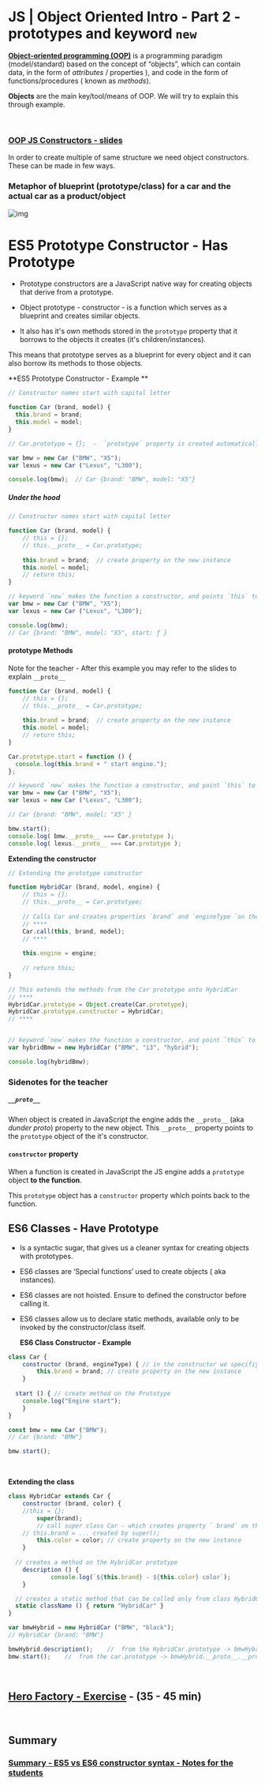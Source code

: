 # JS | Object Oriented Intro - Part 2 -  prototypes and keyword `new`



 [**Object-oriented programming (OOP)**](https://en.wikipedia.org/wiki/Object-oriented_programming) is a programming paradigm (model/standard) based on the concept of “objects”, which can contain data, in the form of *attributes* / properties ), and code in the form of functions/procedures ( known as *methods*).



**Objects** are the main key/tool/means of OOP. We will try to explain this through example.



<br>



### [OOP JS Constructors - slides](https://docs.google.com/presentation/d/1olgg5szyfuMFHPgddNmymUc9vAD36KGq_nk_JQsCxCE/edit?usp=sharing)



In order to create multiple of same structure we need object constructors. These can be made in few ways.





### Metaphor of blueprint (prototype/class)  for a car and the actual car as a product/object

![img](https://qph.fs.quoracdn.net/main-qimg-1eb4338a347e9001090228055d017f0c.webp)





# ES5 Prototype Constructor - Has Prototype



- Prototype constructors are a JavaScript native way for creating objects that derive from a prototype.



- Object prototype - constructor - is a function which serves as a blueprint and creates similar objects.
- It also has it's own methods stored in the `prototype` property that it borrows to the objects it creates (it's children/instances).



This means that prototype serves as a blueprint for every object and it can also borrow its methods to those objects.





**ES5 Prototype Constructor - Example **

```js
// Constructor names start with capital letter

function Car (brand, model) {
  this.brand = brand;
  this.model = model;
}

// Car.prototype = {};  -  `prototype` property is created automatically by JS

var bmw = new Car ("BMW", "X5");
var lexus = new Car ("Lexus", "L300");

console.log(bmw);  // Car {brand: "BMW", model: "X5"}

```



##### Under the hood

```js
// Constructor names start with capital letter

function Car (brand, model) {
	// this = {};
	// this.__proto__ = Car.prototype;
  
	this.brand = brand;	 // create property on the new instance
  	this.model = model;
	// return this;
}

// keyword `new` makes the function a constructor, and points `this` to the new object
var bmw = new Car ("BMW", "X5");
var lexus = new Car ("Lexus", "L300");

console.log(bmw);
// Car {brand: "BMW", model: "X5", start: ƒ }

```







#### prototype Methods

Note for the teacher - After this example you may refer to the slides to explain `__proto__` 

```js
function Car (brand, model) {
	// this = {};
	// this.__proto__ = Car.prototype;
  
	this.brand = brand;	 // create property on the new instance
  	this.model = model;
	// return this;
}

Car.prototype.start = function () {
  console.log(this.brand + " start engine.");
};

// keyword `new` makes the function a constructor, and point `this` to a new object
var bmw = new Car ("BMW", "X5");
var lexus = new Car ("Lexus", "L300");

// Car {brand: "BMW", model: "X5" }

bmw.start();
console.log( bmw.__proto__ === Car.prototype );
console.log( lexus.__proto__ === Car.prototype );
```





**Extending the constructor**

```js
// Extending the prototype constructor

function HybridCar (brand, model, engine) {
	// this = {};
	// this.__proto__ = Car.prototype;
  
	// Calls Car and creates properties `brand` and `engineType `on the new instance
	// ****
  	Car.call(this, brand, model);
	// ****
    
    this.engine = engine;
  
	// return this;
}

// This extends the methods from the Car prototype onto HybridCar
// ****
HybridCar.prototype = Object.create(Car.prototype);
HybridCar.prototype.constructor = HybridCar;
// ****


// keyword `new` makes the function a constructor, and point `this` to a new object
var hybridBmw = new HybridCar ("BMW", "i3", "hybrid");

console.log(hybridBmw); 
```









### Sidenotes for the teacher



##### `__proto__`

When object is created in JavaScript  the engine adds the `__proto__` (aka *dunder proto*) property to the new object. This `__proto__` property points to the `prototype` object of the it's constructor.





#### `constructor` property 

When a function is created in JavaScript the JS engine adds a `prototype` object **to the function**. 

This `prototype` object has a `constructor` property which points back to the function.





## ES6 Classes - Have Prototype



- Is a syntactic sugar, that gives us a cleaner syntax for creating objects with
  prototypes.

- ES6 classes are ‘Special functions’ used to create objects ( aka instances).

- ES6 classes are not hoisted. Ensure to defined the constructor before calling it.

- ES6 classes allow us to declare static methods, available only to be invoked by the constructor/class itself.

  

  

  **ES6 Class Constructor - Example**

```js
class Car {
	constructor (brand, engineType) { // in the constructor we specifiy parameters that will be passed
		this.brand = brand; // create property on the new instance
	}
  
  start () { // create method on the Prototype
    console.log("Engine start");
	}
}

const bmw = new Car ("BMW");
// Car {brand: "BMW"}

bmw.start();
```



<br>



**Extending the class**

```js
class HybridCar extends Car {
	constructor (brand, color) {
    //this = {};
		super(brand);
		// call super class Car - which creates property ` brand` on the new instance
    // this.brand = ... created by super();
		this.color = color; // create property on the new instance
	}
  
  // creates a method on the HybridCar prototype 
	description () {
			console.log(`${this.brand} - ${this.color} color`);
	}

  // creates a static method that can be called only from class HybridCar 
  static className () { return "HybridCar" }
}

var bmwHybrid = new HybridCar ("BMW", "black");
// HybridCar {brand: "BMW"}

bmwHybrid.description(); 	//  from the HybridCar.prototype -> bmwHybrid.__proto__
bmw.start();	//	from the car.prototype -> bmwHybrid.__proto__.__proto__
```



<br>



## [Hero Factory - Exercise](https://gist.github.com/ross-u/66d8f3808e6448b54e7455e525153ab5) - **(35 - 45 min)**



<br>



## Summary



### [Summary - ES5 vs ES6 constructor syntax - Notes for the students](https://gist.github.com/ross-u/3fcddfaf3ba7196e2158c097c74c8a6b)











